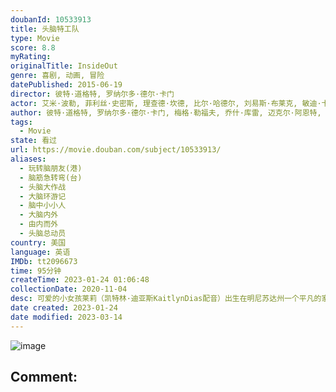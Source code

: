 ```yaml
---
doubanId: 10533913
title: 头脑特工队
type: Movie
score: 8.8
myRating: 
originalTitle: InsideOut
genre: 喜剧, 动画, 冒险
datePublished: 2015-06-19
director: 彼特·道格特, 罗纳尔多·德尔·卡门
actor: 艾米·波勒, 菲利丝·史密斯, 理查德·坎德, 比尔·哈德尔, 刘易斯·布莱克, 敏迪·卡灵, 凯特林·迪亚斯, 戴安·琳恩, 凯尔·麦克拉克伦, 波拉·庞德斯通, 鲍比·莫尼汉, 保拉·佩尔, 大卫·戈尔兹, 弗兰克·奥兹, 乔什·库雷, 弗利, 约翰·拉岑贝格, 卡洛斯·阿拉斯拉奇, 皮特·萨加尔, 拉什达·琼斯, 罗里·艾伦, 约翰·齐甘, 雪莉·琳恩, 拉瑞恩·纽曼, 帕丽斯·冯·戴克, 佟心竹, 张震, 特蕾莎·甘泽尔, 鲍伯·伯根, 杰夫·奎卡, 山新
author: 彼特·道格特, 罗纳尔多·德尔·卡门, 梅格·勒福夫, 乔什·库雷, 迈克尔·阿恩特, 西蒙·里奇, 鲍勃·彼德森, 比尔·哈德尔, 艾米·波勒
tags:
  - Movie
state: 看过
url: https://movie.douban.com/subject/10533913/
aliases:
  - 玩转脑朋友(港)
  - 脑筋急转弯(台)
  - 头脑大作战
  - 大脑环游记
  - 脑中小小人
  - 大脑内外
  - 由内而外
  - 头脑总动员
country: 美国
language: 英语
IMDb: tt2096673
time: 95分钟
createTime: 2023-01-24 01:06:48
collectionDate: 2020-11-04
desc: 可爱的小女孩莱莉（凯特林·迪亚斯KaitlynDias配音）出生在明尼苏达州一个平凡的家庭中，从小她在父母的呵护下长大，脑海中保存着无数美好甜蜜的回忆。当然这些记忆还与几个莱莉未曾谋面的伙伴息息...
date created: 2023-01-24
date modified: 2023-03-14
---
```


![image](p2266293606.jpg)

Comment:
---
